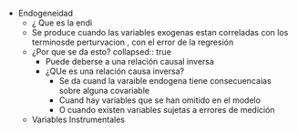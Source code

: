 - Endogeneidad
	- ¿ Que es la endi
	- Se produce cuando las variables exogenas estan correladas con los terminosde perturvacion , con el error de la regresión
	- ¿Por que se da esto?
	  collapsed:: true
		- Puede deberse a una relación causal inversa
		- ¿QUe es una relación causa inversa?
			- Se da cuand la varaible endogena tiene consecuencaias sobre alguna covariable
			- Cuand hay variables que se han omitido en el modelo
			- O cuando existen variables sujetas a errores de medición
	- Variables Instrumentales